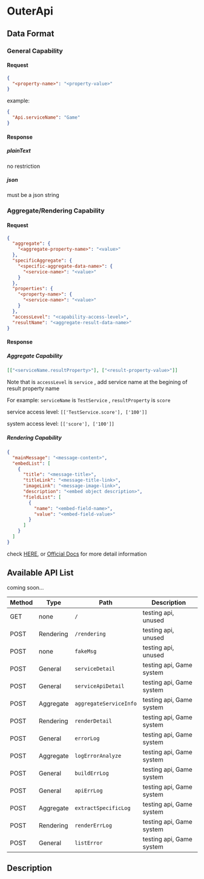 # OuterApi

## Data Format

### General Capability

#### Request

```json
{
  "<property-name>": "<property-value>"
}
```

example:

```json
{
  "Api.serviceName": "Game"
}
```

#### Response

##### plainText

no restriction

##### json

must be a json string

### Aggregate/Rendering Capability

#### Request

```json
{
  "aggregate": {
    "<aggregate-property-name>": "<value>"
  },
  "specificAggregate": {
    "<specific-aggregate-data-name>": {
      "<service-name>": "<value>"
    }
  },
  "properties": {
    "<property-name>": {
      "<service-name>": "<value>"
    }
  },
  "accessLevel": "<capability-access-level>",
  "resultName": "<aggregate-result-data-name>"
}
```

#### Response

##### Aggregate Capability

```json
[["<serviceName.resultProperty>"], ["<result-property-value>"]]
```

Note that is `accessLevel` is `service` , add service name at the begining of result property name

For example:
`serviceName` is `TestService` , `resultProperty` is `score`

service access level:
`[['TestService.score'], ['100']]`

system access level: `[['score'], ['100']]`

##### Rendering Capability

```json
{
  "mainMessage": "<message-content>",
  "embedList": [
    {
      "title": "<message-title>",
      "titleLink": "<message-title-link>",
      "imageLink": "<message-image-link>",
      "description": "<embed object description>",
      "fieldList": [
        {
          "name": "<embed-field-name>",
          "value": "<embed-field-value>"
        }
      ]
    }
  ]
}
```

check [HERE](https://b1naryth1ef.github.io/disco/bot_tutorial/message_embeds.html), or [Official Docs](https://discord.com/developers/docs/intro) for more detail information

## Available API List

coming soon...

| Method | Type      | Path                   | Description              |
| ------ | --------- | ---------------------- | ------------------------ |
| GET    | none      | `/`                    | testing api, unused      |
| POST   | Rendering | `/rendering`           | testing api, unused      |
| POST   | none      | `fakeMsg`              | testing api, unused      |
| POST   | General   | `serviceDetail`        | testing api, Game system |
| POST   | General   | `serviceApiDetail`     | testing api, Game system |
| POST   | Aggregate | `aggregateServiceInfo` | testing api, Game system |
| POST   | Rendering | `renderDetail`         | testing api, Game system |
| POST   | General   | `errorLog`             | testing api, Game system |
| POST   | Aggregate | `logErrorAnalyze`      | testing api, Game system |
| POST   | General   | `buildErrLog`          | testing api, Game system |
| POST   | General   | `apiErrLog`            | testing api, Game system |
| POST   | Aggregate | `extractSpecificLog`   | testing api, Game system |
| POST   | Rendering | `renderErrLog`         | testing api, Game system |
| POST   | General   | `listError`            | testing api, Game system |

## Description

